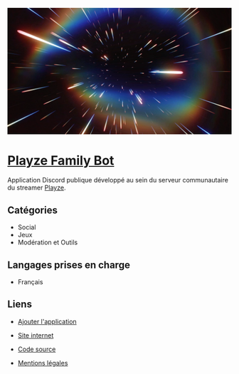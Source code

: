 ![Bannière du bot](./assets/banner.png)

# [Playze Family Bot](https://discord.com/application-directory/1112083786130280488)

Application Discord publique développé au sein du serveur communautaire du streamer [Playze](https://playze.pro/).

## Catégories
- Social
- Jeux
- Modération et Outils

## Langages prises en charge
- Français

## Liens
- [Ajouter l'application](https://discord.com/oauth2/authorize?client_id=1112083786130280488)


- [Site internet](https://playze.pro/)
- [Code source](https://github.com/Playze-Family/Playze-Family-Bot)
- [Mentions légales](https://playze.org/mentions-legales/)
